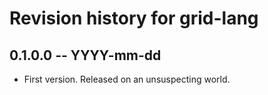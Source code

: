 # Revision history for grid-lang

## 0.1.0.0 -- YYYY-mm-dd

* First version. Released on an unsuspecting world.
